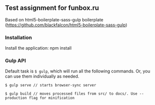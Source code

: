 ## Test assignment for funbox.ru

Based on html5-boilerplate-sass-gulp boilerplate (https://github.com/blackfalcon/html5-boilerplate-sass-gulp)

### Installation

Install the application: npm install

### Gulp API

Default task is `$ gulp`, which will run all the following commands. Or, you can use them individually as needed.

```
$ gulp serve // starts browser-sync server

$ gulp build // moves processed files from src/ to docs/. Use --production flag for minification
```




